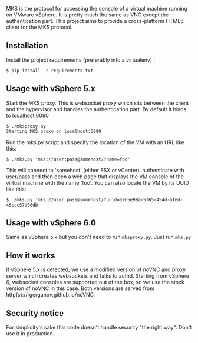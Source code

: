 MKS is the protocol for accessing the console of a virtual machine running on
VMware vSphere. It is pretty much the same as VNC except the authentication
part. This project aims to provide a cross-platform HTML5 client for the MKS
protocol.

Installation
---
Install the project requirements (preferably into a virtualenv) :

    $ pip install -r requirements.txt

Usage with vSphere 5.x
---
Start the MKS proxy. This is websocket proxy which sits between the client and
the hypervisor and handles the authentication part. By default it binds to
localhost:6090

    $ ./mksproxy.py
    Starting MKS proxy on localhost:6090

Run the mks.py script and specify the location of the VM with an URL like this:

    $ ./mks.py 'mks://user:pass@somehost/?name=foo'

This will connect to 'somehost' (either ESX or vCenter), authenticate with
user/pass and then open a web page that displays the VM console of the virtual
machine with the name 'foo'. You can also locate the VM by its UUID like this:

    $ ./mks.py 'mks://user:pass@somehost/?uuid=5965e99a-5f65-454d-bf0d-46ccc57d08db'

Usage with vSphere 6.0
---
Same as vSphere 5.x but you don't need to run `mksproxy.py`. Just run `mks.py`

How it works
---
If vSphere 5.x is detected, we use a modified version of noVNC and proxy server
which creates websockets and talks to authd. Starting from vSphere 6, websocket
consoles are supported out of the box, so we use the stock version of noVNC in
this case. Both versions are served from http(s)://rgerganov.github.io/noVNC

Security notice
---
For simplicity's sake this code doesn't handle security "the right way".
Don't use it in production.

